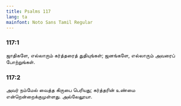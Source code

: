 ```yaml
---
title: Psalms 117
lang: ta
mainfont: Noto Sans Tamil Regular
---
```


###  117:1

ஜாதிகளே, எல்லாரும் கர்த்தரைத் துதியுங்கள்; ஜனங்களே, எல்லாரும் அவரைப் போற்றுங்கள்.

###  117:2

அவர் நம்மேல் வைத்த கிருபை பெரியது; கர்த்தரின் உண்மை என்றென்றைக்குமுள்ளது. அல்லேலூயா.

